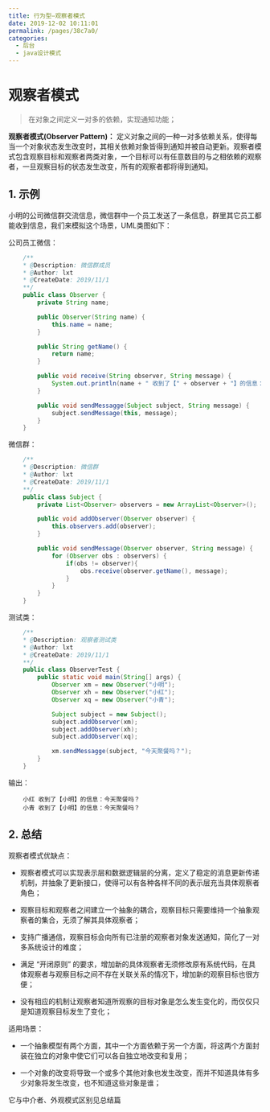 ```yaml
---
title: 行为型—观察者模式
date: 2019-12-02 10:11:01
permalink: /pages/38c7a0/
categories:
  - 后台
  - java设计模式
---
```

# 观察者模式

> 在对象之间定义一对多的依赖，实现通知功能；

 **观察者模式(Observer Pattern)：** 定义对象之间的一种一对多依赖关系，使得每当一个对象状态发生改变时，其相关依赖对象皆得到通知并被自动更新。观察者模式包含观察目标和观察者两类对象，一个目标可以有任意数目的与之相依赖的观察者，一旦观察目标的状态发生改变，所有的观察者都将得到通知。

## 1. 示例

小明的公司微信群交流信息，微信群中一个员工发送了一条信息，群里其它员工都能收到信息，我们来模拟这个场景，UML类图如下：

公司员工微信：

```java
    /**
    * @Description: 微信群成员
    * @Author: lxt
    * @CreateDate: 2019/11/1
    **/
    public class Observer {
        private String name;

        public Observer(String name) {
            this.name = name;
        }

        public String getName() {
            return name;
        }

        public void receive(String observer, String message) {
            System.out.println(name + " 收到了【" + observer + "】的信息：" + message);
        }

        public void sendMessagge(Subject subject, String message) {
            subject.sendMessage(this, message);
        }
    }
```

微信群：

```java
    /**
    * @Description: 微信群
    * @Author: lxt
    * @CreateDate: 2019/11/1
    **/
    public class Subject {
        private List<Observer> observers = new ArrayList<Observer>();

        public void addObserver(Observer observer) {
            this.observers.add(observer);
        }

        public void sendMessage(Observer observer, String message) {
            for (Observer obs : observers) {
                if(obs != observer){
                    obs.receive(observer.getName(), message);
                }
            }
        }
    }
```

测试类：

```java
    /**
    * @Description: 观察者测试类
    * @Author: lxt
    * @CreateDate: 2019/11/1
    **/
    public class ObserverTest {
        public static void main(String[] args) {
            Observer xm = new Observer("小明");
            Observer xh = new Observer("小红");
            Observer xq = new Observer("小青");

            Subject subject = new Subject();
            subject.addObserver(xm);
            subject.addObserver(xh);
            subject.addObserver(xq);

            xm.sendMessagge(subject, "今天聚餐吗？");
        }
    }
```

输出：

```String
    小红 收到了【小明】的信息：今天聚餐吗？
    小青 收到了【小明】的信息：今天聚餐吗？
```

## 2. 总结

观察者模式优缺点：

- 观察者模式可以实现表示层和数据逻辑层的分离，定义了稳定的消息更新传递机制，并抽象了更新接口，使得可以有各种各样不同的表示层充当具体观察者角色；

- 观察目标和观察者之间建立一个抽象的耦合，观察目标只需要维持一个抽象观察者的集合，无须了解其具体观察者；

- 支持广播通信，观察目标会向所有已注册的观察者对象发送通知，简化了一对多系统设计的难度；

- 满足 “开闭原则” 的要求，增加新的具体观察者无须修改原有系统代码，在具体观察者与观察目标之间不存在关联关系的情况下，增加新的观察目标也很方便；

- 没有相应的机制让观察者知道所观察的目标对象是怎么发生变化的，而仅仅只是知道观察目标发生了变化；

适用场景：

- 一个抽象模型有两个方面，其中一个方面依赖于另一个方面，将这两个方面封装在独立的对象中使它们可以各自独立地改变和复用；

- 一个对象的改变将导致一个或多个其他对象也发生改变，而并不知道具体有多少对象将发生改变，也不知道这些对象是谁；

它与中介者、外观模式区别见总结篇
